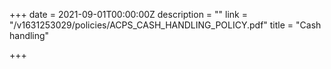 +++
date = 2021-09-01T00:00:00Z
description = ""
link = "/v1631253029/policies/ACPS_CASH_HANDLING_POLICY.pdf"
title = "Cash handling"

+++
